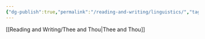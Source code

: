 ```yaml
---
{"dg-publish":true,"permalink":"/reading-and-writing/linguistics/","tags":["linguistics","landing"],"noteIcon":""}
---
```


[[Reading and Writing/Thee and Thou\|Thee and Thou]]